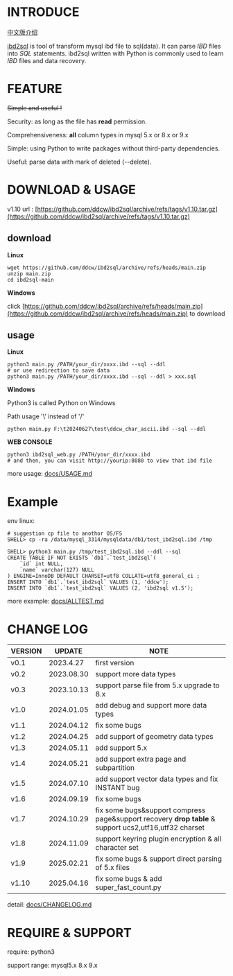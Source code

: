 # INTRODUCE

[中文版介绍](https://github.com/ddcw/ibd2sql/blob/main/README_zh.md)

[ibd2sql](https://github.com/ddcw/ibd2sql) is tool of transform mysql ibd file to sql(data). It can parse *IBD* files into *SQL* statements. ibd2sql written with Python is commonly used to learn *IBD* files and data recovery.



# FEATURE

~~Simple and useful !~~

Security: as long as the file has **read** permission.

Comprehensiveness: **all** column types in mysql 5.x or 8.x or 9.x

Simple: using Python to write packages without third-party dependencies.

Useful: parse data with mark of deleted (--delete).





# DOWNLOAD & USAGE

v1.10 url : [https://github.com/ddcw/ibd2sql/archive/refs/tags/v1.10.tar.gz](https://github.com/ddcw/ibd2sql/archive/refs/tags/v1.10.tar.gz)



## download

**Linux**

```shell
wget https://github.com/ddcw/ibd2sql/archive/refs/heads/main.zip
unzip main.zip
cd ibd2sql-main
```

**Windows**

click [https://github.com/ddcw/ibd2sql/archive/refs/heads/main.zip](https://github.com/ddcw/ibd2sql/archive/refs/heads/main.zip) to download



## usage

**Linux**

```shell
python3 main.py /PATH/your_dir/xxxx.ibd --sql --ddl
# or use redirection to save data
python3 main.py /PATH/your_dir/xxxx.ibd --sql --ddl > xxx.sql
```

**Windows**

Python3 is called Python on Windows

Path usage '\\' instead of '/'



```shell
python main.py F:\t20240627\test\ddcw_char_ascii.ibd --sql --ddl
```

**WEB CONSOLE**
```shell
python3 ibd2sql_web.py /PATH/your_dir/xxxx.ibd
# and then, you can visit http://yourip:8080 to view that ibd file
```

more usage:  [docs/USAGE.md](https://github.com/ddcw/ibd2sql/blob/main/docs/USAGE.md)



# Example

env linux:

```shell
# suggestion cp file to anothor OS/FS
SHELL> cp -ra /data/mysql_3314/mysqldata/db1/test_ibd2sql.ibd /tmp

SHELL> python3 main.py /tmp/test_ibd2sql.ibd --ddl --sql
CREATE TABLE IF NOT EXISTS `db1`.`test_ibd2sql`(
    `id` int NULL,
    `name` varchar(127) NULL
) ENGINE=InnoDB DEFAULT CHARSET=utf8 COLLATE=utf8_general_ci ;
INSERT INTO `db1`.`test_ibd2sql` VALUES (1, 'ddcw');
INSERT INTO `db1`.`test_ibd2sql` VALUES (2, 'ibd2sql v1.5');

```

more example: [docs/ALLTEST.md](https://github.com/ddcw/ibd2sql/blob/main/docs/ALLTEST.md)



# CHANGE LOG

| VERSION | UPDATE     | NOTE                                     |
| ------- | ---------- | ---------------------------------------- |
| v0.1    | 2023.4.27  | first version                            |
| v0.2    | 2023.08.30 | support more data types                  |
| v0.3    | 2023.10.13 | support parse file from 5.x upgrade to 8.x |
| v1.0    | 2024.01.05 | add debug and support more data types    |
| v1.1    | 2024.04.12 | fix some bugs                            |
| v1.2    | 2024.04.25 | add support of geometry data types       |
| v1.3    | 2024.05.11 | add support 5.x                          |
| v1.4    | 2024.05.21 | add support extra page and subpartition  |
| v1.5    | 2024.07.10 | add support vector data types and fix INSTANT bug |
| v1.6    | 2024.09.19 | fix some bugs |
| v1.7    | 2024.10.29 | fix some bugs&support compress page&support recovery **drop table** & support ucs2,utf16,utf32 charset |
| v1.8    | 2024.11.09 | support keyring plugin encryption & all character set|
| v1.9    | 2025.02.21 | fix some bugs & support direct parsing of 5.x files|
| v1.10    | 2025.04.16 | fix some bugs & add super_fast_count.py|

detail: [docs/CHANGELOG.md](https://github.com/ddcw/ibd2sql/blob/main/docs/CHANGELOG.md)



# REQUIRE & SUPPORT

require: python3

support range: mysql5.x 8.x 9.x
